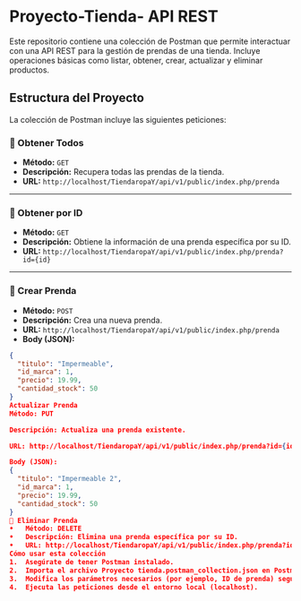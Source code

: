 # Proyecto-Tienda- API REST

Este repositorio contiene una colección de Postman que permite interactuar con una API REST para la gestión de prendas de una tienda. Incluye operaciones básicas como listar, obtener, crear, actualizar y eliminar productos.

##  Estructura del Proyecto

La colección de Postman incluye las siguientes peticiones:

### 🔹 Obtener Todos
- **Método:** `GET`
- **Descripción:** Recupera todas las prendas de la tienda.
- **URL:** `http://localhost/TiendaropaY/api/v1/public/index.php/prenda`

---

### 🔹 Obtener por ID
- **Método:** `GET`
- **Descripción:** Obtiene la información de una prenda específica por su ID.
- **URL:** `http://localhost/TiendaropaY/api/v1/public/index.php/prenda?id={id}`

---

### 🔹 Crear Prenda
- **Método:** `POST`
- **Descripción:** Crea una nueva prenda.
- **URL:** `http://localhost/TiendaropaY/api/v1/public/index.php/prenda`
- **Body (JSON):**
```json
{
  "titulo": "Impermeable",
  "id_marca": 1,
  "precio": 19.99,
  "cantidad_stock": 50
}
Actualizar Prenda
Método: PUT

Descripción: Actualiza una prenda existente.

URL: http://localhost/TiendaropaY/api/v1/public/index.php/prenda?id={id}

Body (JSON):
{
  "titulo": "Impermeable 2",
  "id_marca": 1,
  "precio": 19.99,
  "cantidad_stock": 50
}
🔹 Eliminar Prenda
•	Método: DELETE
•	Descripción: Elimina una prenda específica por su ID.
•	URL: http://localhost/TiendaropaY/api/v1/public/index.php/prenda?id={id}
Cómo usar esta colección
1.	Asegúrate de tener Postman instalado.
2.	Importa el archivo Proyecto tienda.postman_collection.json en Postman.
3.	Modifica los parámetros necesarios (por ejemplo, ID de prenda) según tu base de datos.
4.	Ejecuta las peticiones desde el entorno local (localhost).


